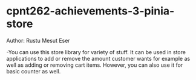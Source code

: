 # cpnt262-achievements-3-pinia-store
Author: Rustu Mesut Eser

-You can use this store library for variety of stuff. It can be used in store applications to add or remove the amount customer wants for example as well as adding or removing cart items. However, you can also use it for basic counter as well.